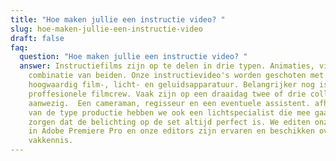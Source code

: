 ```yaml
---
title: "Hoe maken jullie een instructie video? "
slug: hoe-maken-jullie-een-instructie-video
draft: false
faq:
  question: "Hoe maken jullie een instructie video? "
  answer: Instructiefilms zijn op te delen in drie typen. Animaties, video's en de
    combinatie van beiden. Onze instructievideo's worden geschoten met
    hoogwaardig film-, licht- en geluidsapparatuur. Belangrijker nog is onze
    proffesionele filmcrew. Vaak zijn op een draaidag twee of drie collega's
    aanwezig.  Een cameraman, regisseur en een eventuele assistent. afhankelijk
    van de type productie hebben we ook een lichtspecialist die mee gaat om te
    zorgen dat de belichting op de set altijd perfect is. We editen onze films
    in Adobe Premiere Pro en onze editors zijn ervaren en beschikken over veel
    vakkennis.
---
```


